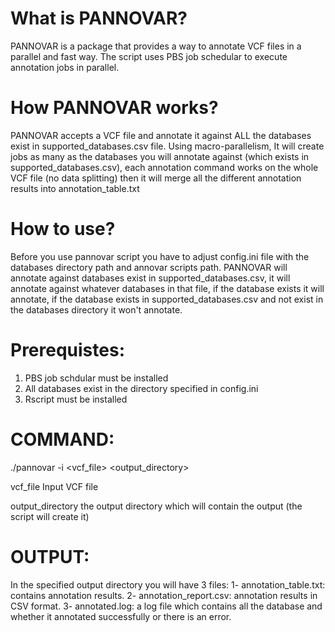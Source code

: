 
# What is PANNOVAR?
PANNOVAR is a package that provides a way to annotate VCF files in a parallel and fast way. 
The script uses PBS job schedular to execute annotation jobs in parallel.

# How PANNOVAR works?
PANNOVAR accepts a VCF file and annotate it against ALL the databases exist in supported_databases.csv file.
Using macro-parallelism, It will create jobs as many as the databases you will annotate against (which exists
in supported_databases.csv), each annotation command works on the whole VCF file (no data splitting) then it
will merge all the different annotation results into annotation_table.txt

# How to use?
Before you use pannovar script you have to adjust config.ini file with the databases directory
path and annovar scripts path.
PANNOVAR will annotate against databases exist in supported_databases.csv, it will annotate against
whatever databases in that file, if the database exists it will annotate, if the database exists in
supported_databases.csv and not exist in the databases directory it won't annotate.

# Prerequistes: 
1. PBS job schdular must be installed
2. All databases exist in the directory specified in config.ini
3. Rscript must be installed

# COMMAND:
./pannovar -i <vcf_file> <output_directory>

vcf_file	Input VCF file

output_directory	the output directory which will contain the output (the script will create it)

# OUTPUT:
In the specified output directory you will have 3 files:
1- annotation_table.txt: contains annotation results. 
2- annotation_report.csv: annotation results in CSV format.
3- annotated.log: a log file which contains all the database and whether it annotated successfully or there is an error.
